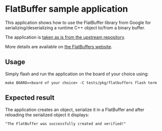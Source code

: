 FlatBuffer sample application
=============================

This application shows how to use the FlatBuffer library from Google for
serializing/deserializing a runtime C++ object to/from a binary buffer.

The application is
[taken as is from the upstream repository](https://github.com/google/flatbuffers/blob/master/samples/sample_binary.cpp).

More details are available on
[the FlatBuffers website](http://google.github.io/flatbuffers/).

Usage
-----

Simply flash and run the application on the board of your choice using:

    make BOARD=<board of your choice> -C tests/pkg/flatbuffers flash term

Expected result
---------------

The application creates an object, serialize it in a FlatBuffer and after
reloading the serialized object it displays:

    "The FlatBuffer was successfully created and verified!"
